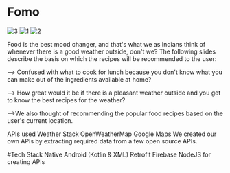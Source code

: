 # Fomo

![3](https://user-images.githubusercontent.com/55504132/147419069-d41d2463-3e2b-4d36-8495-bb52506e83d3.jpeg)
![1](https://user-images.githubusercontent.com/55504132/147419071-930cf85c-8a69-4ce7-9d61-c89e1c065bd9.jpeg)
![2](https://user-images.githubusercontent.com/55504132/147419072-38c4773b-6a75-4224-ac35-e327e9c32727.jpeg)


Food is the best mood changer, and that's
what we as Indians think of whenever there
is a good weather outside, don't we?
The following slides describe the basis on which the
recipes will be recommended to the user:

--> Confused with what to cook
for lunch because you don't
know what you can
make out of the ingredients
available at home?

--> How great would it be
if there is a pleasant
weather outside and
you get to know the
best recipes for the
weather?

-->We also thought of
recommending the
popular food recipes
based on the user's
current location.


APIs used
Weather Stack
OpenWeatherMap
Google Maps
We created our own APIs by extracting required
data from a few open source APIs.

#Tech Stack
Native Android (Kotlin & XML)
Retrofit
Firebase
NodeJS for creating APIs

